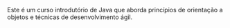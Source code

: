 Este é um curso introdutório de Java que aborda princípios de orientação a objetos e técnicas de desenvolvimento ágil.
